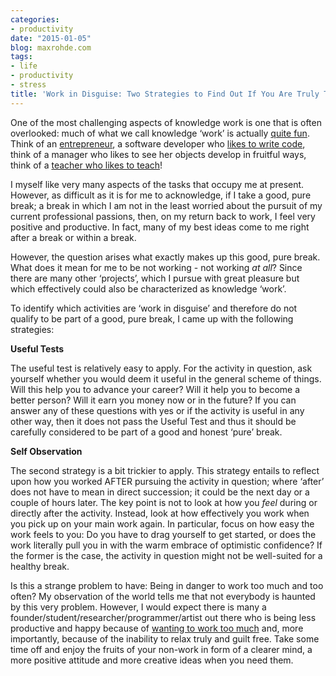 ```yaml
---
categories:
- productivity
date: "2015-01-05"
blog: maxrohde.com
tags:
- life
- productivity
- stress
title: 'Work in Disguise: Two Strategies to Find Out If You Are Truly Taking a Break'
---
```


One of the most challenging aspects of knowledge work is one that is often overlooked: much of what we call knowledge ‘work’ is actually [quite fun](http://hrdictionaryblog.com/2013/11/22/fun-at-work-what-it-means-to-millennials/). Think of an [entrepreneur](https://enterpriseessentials.wordpress.com/2013/12/23/life-work-and-fun-career-coaching-with-a-twist/), a software developer who [likes to write code](http://mariannetwork2015.wordpress.com/2014/11/30/another-one-bytes-the-dust-student-finds-passion-for-programming/), think of a manager who likes to see her objects develop in fruitful ways, think of a [teacher who likes to teach](http://floatingindreams.com/2011/09/22/why-teaching-is-fun/)!

I myself like very many aspects of the tasks that occupy me at present. However, as difficult as it is for me to acknowledge, if I take a good, pure break; a break in which I am not in the least worried about the pursuit of my current professional passions, then, on my return back to work, I feel very positive and productive. In fact, many of my best ideas come to me right after a break or within a break.

However, the question arises what exactly makes up this good, pure break. What does it mean for me to be not working - not working _at all_? Since there are many other ‘projects’, which I pursue with great pleasure but which effectively could also be characterized as knowledge ‘work’.

To identify which activities are ‘work in disguise’ and therefore do not qualify to be part of a good, pure break, I came up with the following strategies:

**Useful Tests**

The useful test is relatively easy to apply. For the activity in question, ask yourself whether you would deem it useful in the general scheme of things. Will this help you to advance your career? Will it help you to become a better person? Will it earn you money now or in the future? If you can answer any of these questions with yes or if the activity is useful in any other way, then it does not pass the Useful Test and thus it should be carefully considered to be part of a good and honest ‘pure’ break.

**Self Observation**

The second strategy is a bit trickier to apply. This strategy entails to reflect upon how you worked AFTER pursuing the activity in question; where ‘after’ does not have to mean in direct succession; it could be the next day or a couple of hours later. The key point is not to look at how you _feel_ during or directly after the activity. Instead, look at how effectively you work when you pick up on your main work again. In particular, focus on how easy the work feels to you: Do you have to drag yourself to get started, or does the work literally pull you in with the warm embrace of optimistic confidence? If the former is the case, the activity in question might not be well-suited for a healthy break.

Is this a strange problem to have: Being in danger to work too much and too often? My observation of the world tells me that not everybody is haunted by this very problem. However, I would expect there is many a founder/student/researcher/programmer/artist out there who is being less productive and happy because of [wanting to work too much](https://warriorwriters.wordpress.com/2012/08/10/all-work-and-no-play-is-no-fun-and-no-good/) and, more importantly, because of the inability to relax truly and guilt free. Take some time off and enjoy the fruits of your non-work in form of a clearer mind, a more positive attitude and more creative ideas when you need them.